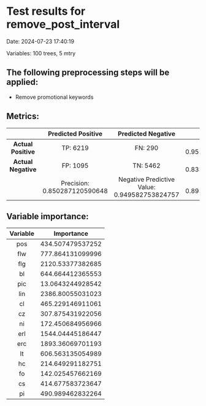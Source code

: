 # Test results for remove_post_interval
Date:  2024-07-23 17:40:19 

Variables:  100  trees,  5  mtry


 ## The following preprocessing steps will be applied: 
  - Remove promotional keywords 


 ## Metrics:
 | | **Predicted Positive**| **Predicted Negative** | |
 |:--:|:--:|:--:|:--:|
 | **Actual Positive** | TP:  6219  | FN:  290  | Sensitivity:  0.955446305115993  |
 | **Actual Negative** | FP:  1095  | TN:  5462  | Specificity:  0.833002897666616  |
 | | Precision:  0.850287120590648  | Negative Predictive Value:  0.949582753824757  | **Accuracy**:  0.893999693861932  |


 ## Variable importance:
 | Variable | Importance |
 |:--:|:--:|
 |  pos  |  434.507479537252  |
 |  flw  |  777.864131099996  |
 |  flg  |  2120.53377382685  |
 |  bl  |  644.664412365553  |
 |  pic  |  13.0643244928542  |
 |  lin  |  2386.80055031023  |
 |  cl  |  465.229146911061  |
 |  cz  |  307.875431922056  |
 |  ni  |  172.450684956966  |
 |  erl  |  1544.04445186447  |
 |  erc  |  1893.36069701193  |
 |  lt  |  606.563135054989  |
 |  hc  |  214.649291182751  |
 |  fo  |  142.025457662169  |
 |  cs  |  414.677583723647  |
 |  pi  |  490.989462832264  |

